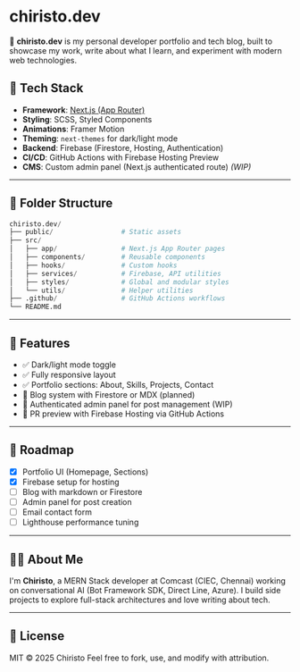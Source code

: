 # chiristo.dev

🚀 **chiristo.dev** is my personal developer portfolio and tech blog, built to showcase my work, write about what I learn, and experiment with modern web technologies.

## 🧪 Tech Stack

- **Framework**: [Next.js (App Router)](https://nextjs.org/)
- **Styling**: SCSS, Styled Components
- **Animations**: Framer Motion
- **Theming**: `next-themes` for dark/light mode
- **Backend**: Firebase (Firestore, Hosting, Authentication)
- **CI/CD**: GitHub Actions with Firebase Hosting Preview
- **CMS**: Custom admin panel (Next.js authenticated route) *(WIP)*

---

## 📁 Folder Structure

```python
chiristo.dev/
├── public/                 # Static assets
├── src/
│   ├── app/                # Next.js App Router pages
│   ├── components/         # Reusable components
│   ├── hooks/              # Custom hooks
│   ├── services/           # Firebase, API utilities
│   ├── styles/             # Global and modular styles
│   └── utils/              # Helper utilities
├── .github/                # GitHub Actions workflows
└── README.md
````

---


## 🚀 Features

* ✅ Dark/light mode toggle
* ✅ Fully responsive layout
* ✅ Portfolio sections: About, Skills, Projects, Contact
* 📝 Blog system with Firestore or MDX (planned)
* 🔐 Authenticated admin panel for post management (WIP)
* 🧪 PR preview with Firebase Hosting via GitHub Actions

---

## 📌 Roadmap

* [x] Portfolio UI (Homepage, Sections)
* [x] Firebase setup for hosting
* [ ] Blog with markdown or Firestore
* [ ] Admin panel for post creation
* [ ] Email contact form
* [ ] Lighthouse performance tuning

---

## 👨‍💻 About Me

I'm **Chiristo**, a MERN Stack developer at Comcast (CIEC, Chennai) working on conversational AI (Bot Framework SDK, Direct Line, Azure). I build side projects to explore full-stack architectures and love writing about tech.

---

## 📝 License

MIT © 2025 Chiristo
Feel free to fork, use, and modify with attribution.
